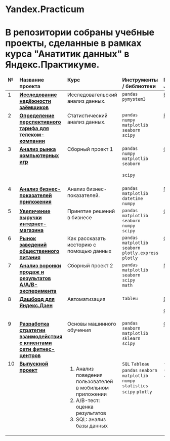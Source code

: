 # Yandex.Practicum

# В репозитории собраны учебные проекты, сделанные в рамках курса "Анатитик данных" в Яндекс.Практикуме.


<table>
 <thead valign="top">
    <tr>
       <td><b>№</b></td>
       <td><b>Название проекта</b></td>
       <td><b>Курс</b></td> 
       <td><b>Инструменты / библиотеки</b></td>
       <td><b>Посмотреть на <br>Jupyter nbviewer</b></td>
   </tr> 
</thead>
<tbody  valign="top">
    <tr>
       <td>1</td>
       <td>
          <b>
             <a href="https://github.com/AntonMakk/Yandex.Practicum/tree/main/1.Borrower%20reliability%20study">
             Исследование надёжности заёмщиков</a>
          </b>
     </td>
     <td>
        Исследовательский анализ данных.
    </td>
    <td>
        <code>pandas</code><br/>
        <code>pymystem3</code><br/>
    </td>
    <td>
     <a href='https://nbviewer.org/github/AntonMakk/Yandex.Practicum/blob/890f706f9c198eb6e17e3179f0122c8e7e899831/1.Borrower%20reliability%20study/Borrower_reliability_study.ipynb'>Borrower_reliability_study</a>
    </td>
</tr>
<tr>
   <td>2</td>  
   <td>
      <b>
         <a href="https://github.com/AntonMakk/Yandex.Practicum/tree/main/2.Prospective_tariff_telecom_company">
         Определение перспективного тарифа для телеком-компании</a>
     </b>
 </td>
 <td>
    Статистический анализ данных.
</td>
<td>
    <code>pandas</code><br>
    <code>numpy</code><br>
    <code>matplotlib</code><br>
    <code>seaborn</code><br>
    <code>scipy</code><br> 
</td>
     <td>
     <a href='https://nbviewer.org/github/AntonMakk/Yandex.Practicum/blob/ba47a5fd967ba7b7c71cf560ee1c77fa8096dd90/2.Prospective_tariff_telecom_company/Prospective_tariff_telecom_company.ipynb'>Prospective_tariff_telecom_company</a>
    </td>
</tr>
<tr>
   <td>3</td>
   <td>
      <b>
         <a href="https://github.com/AntonMakk/Yandex.Practicum/tree/main/3.Computer_games_market_research">
         Анализ рынка компьютерных игр</a>
     </b>
 </td>
 <td>
    Сборный проект 1
</td>
<td>
        <code>pandas</code><br>
        <code>numpy</code><br>
        <code>matplotlib</code><br>
        <code>seaborn</code><br><br>
        <code>scipy</code><br><br>
</td>
     <td>
     <a href='https://nbviewer.org/github/AntonMakk/Yandex.Practicum/blob/a89fd9bf4313d1d09426f89f6fcd1a47d18cf2cb/3.Computer_games_market_research/Computer_games_market_research.ipynb'>Computer_games_market_research</a>
    </td>
</tr>
<tr>
   <td>4</td>
   <td>
      <b>
         <a href="https://github.com/AntonMakk/Yandex.Practicum/tree/main/4.Mobile_app_business_metrics_analysis">
         Анализ бизнес-показателей приложения</a>
     </b>
 </td>
 <td>
    Анализ бизнес-показателей.
</td>
<td>
        <code>pandas</code><br>
        <code>matplotlib</code><br>
        <code>datetime</code><br>
        <code>numpy</code>
</td>
     <td>
     <a href='https://nbviewer.org/github/AntonMakk/Yandex.Practicum/blob/a89fd9bf4313d1d09426f89f6fcd1a47d18cf2cb/4.Mobile_app_business_metrics_analysis/Mobile_app_business_metrics_analysis.ipynb'>Mobile_app_business_metrics_analysis</a>
    </td>
</tr>
</tr>
<tr>
   <td>5</td>
   <td>
      <b>
         <a href="https://github.com/AntonMakk/Yandex.Practicum/tree/main/5.Online_store_revenue">
         Увеличение выручки интернет-магазина</a>
     </b>
 </td>
 <td>
    Принятие решений в бизнесе
</td>
<td>
        <code>pandas</code><br>
        <code>matplotlib</code><br>
        <code>seaborn</code><br>
        <code>numpy</code><br>
        <code>scipy</code>
</td>
     <td>
     <a href='https://nbviewer.org/github/AntonMakk/Yandex.Practicum/blob/0aa8602f0ec88d12db406beb20737be1f45e9a72/5.Online_store_revenue/Online_store_revenue.ipynb'>Online_store_revenue</a>
    </td>
</tr>
<tr>
   <td>6</td>
   <td>
      <b>
         <a href="https://github.com/AntonMakk/Yandex.Practicum/tree/main/6.Catering_market">
         Рынок заведений общественного питания</a>
     </b>
 </td>
 <td>
    Как рассказать иссторию с помощью данных
</td>
<td>
        <code>pandas</code><br>
        <code>matplotlib</code><br>
        <code>seaborn</code><br>
        <code>plotly.express</code><br>
        <code>plotly</code>
</td>
     <td>
     <a href='https://nbviewer.org/github/AntonMakk/Yandex.Practicum/blob/79267688ca678c2dc415d07b8a79ea5765d5f796/6.Catering_market/Catering_market.ipynb'>Catering_market</a>
    </td>
</tr>
<tr>
   <td>7</td>
   <td>
      <b>
         <a href="https://github.com/AntonMakk/Yandex.Practicum/tree/main/7.Mobile_app_AAB-test">
         Анализ воронки продаж и результатов A/A/B-эксперимента</a>
     </b>
 </td>
 <td>
    Сборный проект 2
</td>
<td>
        <code>pandas</code><br>
        <code>matplotlib</code><br>
        <code>seaborn</code><br>
        <code>scipy</code><br>
        <code>math</code>
</td>
     <td>
     <a href='https://nbviewer.org/github/AntonMakk/Yandex.Practicum/blob/8eaf0cb0a48531c8cad3da1d66c81de3e8ea73c1/7.Mobile_app_AAB-test/Mobile_app_A-A-B-test.ipynb'>Mobile_app_AAB-test</a>
    </td>
</tr>
<tr>
   <td>8</td>
   <td>
      <b>
         <a href="https://github.com/AntonMakk/Yandex.Practicum/tree/main/8.Dashboarding">
         Дашборд для Яндекс.Дзен
     </b>
 </td>
 <td>
    Автоматизация
</td>
<td>
        <code>tableu</code>
</td>
     <td>
     <a href='https://nbviewer.org/github/AntonMakk/Yandex.Practicum/blob/738d2fdc7edabf77c47e0c88ebea9cce020cfcb7/8.Dashboarding/Dashboard.ipynb'>Dashboarding</a>

<a href = 'https://public.tableau.com/app/profile/anton1119/viz/UserinteractionwithYandex_Zen/Yandex_Zen' target="_blank">Ссылка на Дашборд</a>
    </td>
</tr>
<tr>
   <td>9</td>
   <td>
      <b>
         <a href="https://github.com/AntonMakk/Yandex.Practicum/tree/main/9.Customer_churn_forecast">
         Разработка стратегии взаимодействия с клиентами сети фитнес-центров</a>
     </b>
 </td>
 <td>
    Основы машинного обучения
</td>
<td>
        <code>pandas</code><br>
        <code>seaborn</code><br>
        <code>matplotlib</code><br>
        <code>sklearn</code><br>
        <code>scipy</code>
</td>
     <td>
     <a href='https://nbviewer.org/github/AntonMakk/Yandex.Practicum/blob/1b54e72e3b4bf0155c747e4cd49c095f8b3f004d/9.Customer_churn_forecast/Customer_churn_forecast.ipynb'>Customer_churn_forecast</a>
    </td>
</tr>
<tr>
   <td>10</td>
   <td>
      <b>
         <a href="https://github.com/AntonMakk/Yandex.Practicum/tree/main/10.Graduation_project">
         Выпускной проект</a>
     </b>
 </td>
 <td>
  <ol>
   <li>Анализ поведения пользователей в мобильном приложении</li>
   <li>A/B-тест: оценка результатов</li>
   <li>SQL: анализ базы данных</li>
  </ol>
</td>
<td>
        <code>SQL</code>
        <code>Tableau</code>
        <code>pandas</code>
        <code>seaborn</code>
        <code>matplotlib</code>
        <code>numpy</code>
        <code>statistics</code>
        <code>scipy</code>
        <code>plotly</code>
</td>
     <td>
-<a href='https://nbviewer.org/github/AntonMakk/Yandex.Practicum/blob/3977c8b2dd50bf7e13af88e1d3b28a4dc39bad84/10.Graduation_project/Analyzing_user_behavior_mobile_app.ipynb'>Analyzing_user_behavior_mobile_app</a><br>
-<a href='https://nbviewer.org/github/AntonMakk/Yandex.Practicum/blob/3977c8b2dd50bf7e13af88e1d3b28a4dc39bad84/10.Graduation_project/A%3AB-testing.ipynb'>A/B-testing</a><br>
-<a href='https://nbviewer.org/github/AntonMakk/Yandex.Practicum/blob/3977c8b2dd50bf7e13af88e1d3b28a4dc39bad84/10.Graduation_project/SQL.ipynb'>SQL</a>
    </td>
</tr>
</tbody>
</table>
